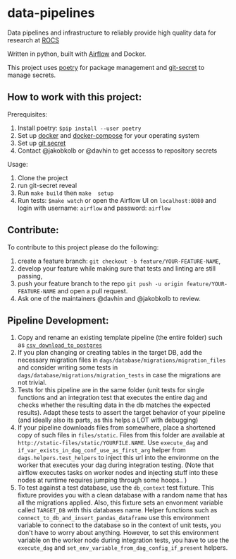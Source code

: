 # data-pipelines

Data pipelines and infrastructure to reliably provide high quality data for research at [ROCS](https://rocs.hu-berlin.de/)

Written in python, built with [Airflow](https://airflow.apache.org/) and Docker.

This project uses [poetry](https://python-poetry.org/) for package management and [git-secret](https://git-secret.io/) to manage secrets.

## How to work with this project:

Prerequisites: 
1. Install poetry: `$pip install --user poetry`
2. Set up [docker](https://docs.docker.com/get-docker/) and [docker-compose](https://docs.docker.com/compose/install/) for your operating system
3. Set up [git secret](https://git-secret.io/installation)
4. Contact @jakobkolb or @davhin to get accesss to repository secrets

Usage:
1. Clone the project
3. run git-secret reveal
4. Run `make build` then `make  setup`
5. Run tests: `$make watch` or open the Airflow UI on `localhost:8080` and login with username: `airflow` and password: `airflow`


## Contribute:

To contribute to this project please do the following:
1. create a feature branch: `git checkout -b feature/YOUR-FEATURE-NAME`,
2. develop your feature while making sure that tests and linting are still passing,
3. push your feature branch to the repo `git push -u origin feature/YOUR-FEATURE-NAME` and open a pull request.
4. Ask one of the maintainers @davhin and @jakobkolb to review.

## Pipeline Development:
1. Copy and rename an existing template pipeline (the entire folder) such as [`csv_download_to_postgres`](https://github.com/rocs-org/data-pipelines/tree/main/dags/csv_download_to_postgres)
2. If you plan changing or creating tables in the target DB, add the necessary migration files in `dags/database/migrations/migration_files` and consider writing some tests in `dags/database/migrations/migration_tests` in case the migrations are not trivial.
3. Tests for this pipeline are in the same folder (unit tests for single functions and an integration test that executes the entire dag and checks whether the resulting data in the db matches the expected results). Adapt these tests to assert the target behavior of your pipeline (and ideally also its parts, as this helps a LOT with debugging)
4. If your pipeline downloads files from somewhere, place a shortened copy of such files in `files/static`. Files from this folder are available at `http://static-files/static/YOURFILE.NAME`. Use `execute_dag` and `if_var_exists_in_dag_conf_use_as_first_arg` helper from `dags.helpers.test_helpers` to inject this url into the environme on the worker that executes your dag during integration testing. (Note that airflow executes tasks on worker nodes and injecting stuff into these nodes at runtime requires jumping through some hoops.. )
5. To test against a test database, use the `db_context` test fixture. This fixture provides you with a clean database with a random name that has all the migrations applied. Also, this fixture sets an envonment variable called `TARGET_DB` with this databases name. Helper functions such as `connect_to_db_and_insert_pandas_dataframe` use this environment variable to connect to the database so in the context of unit tests, you don't have to worry about anything. However, to set this environment variable on the worker node during integration tests, you have to use the `execute_dag` and `set_env_variable_from_dag_config_if_present` helpers. 